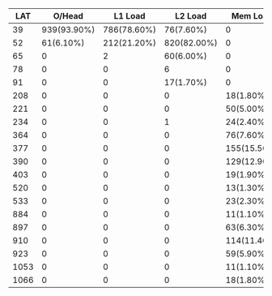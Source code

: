 LAT | O/Head | L1 Load | L2 Load | Mem Load | DIV(29-42) | PAUSE(25)
--- | --- | --- | --- | --- | --- | ---
39 | 939(93.90%) | 786(78.60%) | 76(7.60%) | 0 | 0 | 0
52 | 61(6.10%) | 212(21.20%) | 820(82.00%) | 0 | 0 | 202(20.20%)
65 | 0 | 2 | 60(6.00%) | 0 | 144(14.40%) | 797(79.70%)
78 | 0 | 0 | 6 | 0 | 854(85.40%) | 1
91 | 0 | 0 | 17(1.70%) | 0 | 0 | 0
208 | 0 | 0 | 0 | 18(1.80%) | 0 | 0
221 | 0 | 0 | 0 | 50(5.00%) | 0 | 0
234 | 0 | 0 | 1 | 24(2.40%) | 0 | 0
364 | 0 | 0 | 0 | 76(7.60%) | 0 | 0
377 | 0 | 0 | 0 | 155(15.50%) | 0 | 0
390 | 0 | 0 | 0 | 129(12.90%) | 0 | 0
403 | 0 | 0 | 0 | 19(1.90%) | 0 | 0
520 | 0 | 0 | 0 | 13(1.30%) | 0 | 0
533 | 0 | 0 | 0 | 23(2.30%) | 0 | 0
884 | 0 | 0 | 0 | 11(1.10%) | 0 | 0
897 | 0 | 0 | 0 | 63(6.30%) | 0 | 0
910 | 0 | 0 | 0 | 114(11.40%) | 0 | 0
923 | 0 | 0 | 0 | 59(5.90%) | 0 | 0
1053 | 0 | 0 | 0 | 11(1.10%) | 0 | 0
1066 | 0 | 0 | 0 | 18(1.80%) | 0 | 0